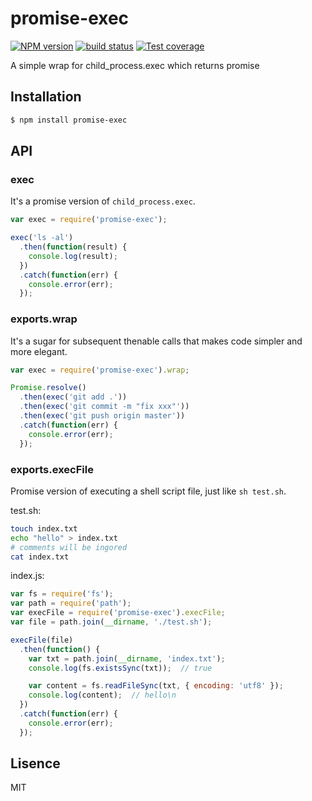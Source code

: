 # promise-exec
[![NPM version][npm-image]][npm-url]
[![build status][travis-image]][travis-url]
[![Test coverage][coveralls-image]][coveralls-url]

A simple wrap for child_process.exec which returns promise

## Installation

```bash
$ npm install promise-exec
```

## API

### exec

It's a promise version of `child_process.exec`.

```js
var exec = require('promise-exec');

exec('ls -al')
  .then(function(result) {
    console.log(result);
  })
  .catch(function(err) {
    console.error(err);
  });
```

### exports.wrap

It's a sugar for subsequent thenable calls that makes code simpler and more elegant.

```js
var exec = require('promise-exec').wrap;

Promise.resolve()
  .then(exec('git add .'))
  .then(exec('git commit -m "fix xxx"'))
  .then(exec('git push origin master'))
  .catch(function(err) {
    console.error(err);
  });
```

### exports.execFile

Promise version of executing a shell script file, just like `sh test.sh`.

test.sh:

```bash
touch index.txt
echo "hello" > index.txt
# comments will be ingored
cat index.txt
```

index.js:

```js
var fs = require('fs');
var path = require('path');
var execFile = require('promise-exec').execFile;
var file = path.join(__dirname, './test.sh');

execFile(file)
  .then(function() {
    var txt = path.join(__dirname, 'index.txt');
    console.log(fs.existsSync(txt));  // true

    var content = fs.readFileSync(txt, { encoding: 'utf8' });
    console.log(content);  // hello\n
  })
  .catch(function(err) {
    console.error(err);
  });
```

## Lisence
MIT

[npm-image]: https://img.shields.io/npm/v/promise-exec.svg?style=flat-square
[npm-url]: https://npmjs.org/package/promise-exec
[travis-image]: https://img.shields.io/travis/luckydrq/promise-exec/master.svg?style=flat-square
[travis-url]: https://travis-ci.org/luckydrq/promise-exec
[coveralls-image]: https://img.shields.io/coveralls/luckydrq/promise-exec/master.svg?style=flat-square
[coveralls-url]: https://coveralls.io/r/luckydrq/promise-exec?branch=master
